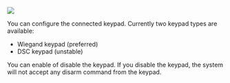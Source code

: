 <img src="https://img.shields.io/badge/Access-Administrator-red?style=square">

You can configure the connected keypad. Currently two keypad types are available:
* Wiegand keypad (preferred)
* DSC keypad (unstable)

You can enable of disable the keypad. If you disable the keypad, the system will not accept any disarm command from the keypad.

